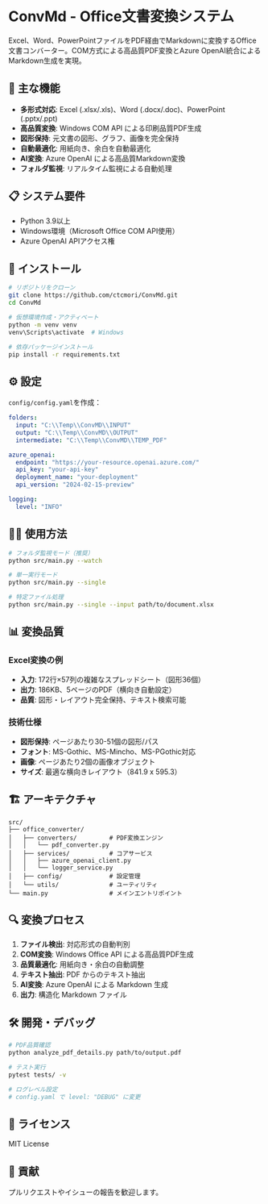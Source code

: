 # ConvMd - Office文書変換システム

Excel、Word、PowerPointファイルをPDF経由でMarkdownに変換するOffice文書コンバーター。COM方式による高品質PDF変換とAzure OpenAI統合によるMarkdown生成を実現。

## 🚀 主な機能

- **多形式対応**: Excel (.xlsx/.xls)、Word (.docx/.doc)、PowerPoint (.pptx/.ppt)
- **高品質変換**: Windows COM API による印刷品質PDF生成
- **図形保持**: 元文書の図形、グラフ、画像を完全保持
- **自動最適化**: 用紙向き、余白を自動最適化
- **AI変換**: Azure OpenAI による高品質Markdown変換
- **フォルダ監視**: リアルタイム監視による自動処理

## 📋 システム要件

- Python 3.9以上
- Windows環境（Microsoft Office COM API使用）
- Azure OpenAI APIアクセス権

## 🔧 インストール

```bash
# リポジトリをクローン
git clone https://github.com/ctcmori/ConvMd.git
cd ConvMd

# 仮想環境作成・アクティベート
python -m venv venv
venv\Scripts\activate  # Windows

# 依存パッケージインストール
pip install -r requirements.txt
```

## ⚙️ 設定

`config/config.yaml`を作成：

```yaml
folders:
  input: "C:\\Temp\\ConvMD\\INPUT"
  output: "C:\\Temp\\ConvMD\\OUTPUT"
  intermediate: "C:\\Temp\\ConvMD\\TEMP_PDF"

azure_openai:
  endpoint: "https://your-resource.openai.azure.com/"
  api_key: "your-api-key"
  deployment_name: "your-deployment"
  api_version: "2024-02-15-preview"

logging:
  level: "INFO"
```

## 🏃‍♂️ 使用方法

```bash
# フォルダ監視モード（推奨）
python src/main.py --watch

# 単一実行モード
python src/main.py --single

# 特定ファイル処理
python src/main.py --single --input path/to/document.xlsx
```

## 📊 変換品質

### Excel変換の例
- **入力**: 172行×57列の複雑なスプレッドシート（図形36個）
- **出力**: 186KB、5ページのPDF（横向き自動設定）
- **品質**: 図形・レイアウト完全保持、テキスト検索可能

### 技術仕様
- **図形保持**: ページあたり30-51個の図形/パス
- **フォント**: MS-Gothic、MS-Mincho、MS-PGothic対応
- **画像**: ページあたり2個の画像オブジェクト
- **サイズ**: 最適な横向きレイアウト（841.9 x 595.3）

## 🏗️ アーキテクチャ

```
src/
├── office_converter/
│   ├── converters/         # PDF変換エンジン
│   │   └── pdf_converter.py
│   ├── services/           # コアサービス
│   │   ├── azure_openai_client.py
│   │   └── logger_service.py
│   ├── config/             # 設定管理
│   └── utils/              # ユーティリティ
└── main.py                 # メインエントリポイント
```

## 🔍 変換プロセス

1. **ファイル検出**: 対応形式の自動判別
2. **COM変換**: Windows Office API による高品質PDF生成
3. **品質最適化**: 用紙向き・余白の自動調整
4. **テキスト抽出**: PDF からのテキスト抽出
5. **AI変換**: Azure OpenAI による Markdown 生成
6. **出力**: 構造化 Markdown ファイル

## 🛠️ 開発・デバッグ

```bash
# PDF品質確認
python analyze_pdf_details.py path/to/output.pdf

# テスト実行
pytest tests/ -v

# ログレベル設定
# config.yaml で level: "DEBUG" に変更
```

## 📝 ライセンス

MIT License

## 🤝 貢献

プルリクエストやイシューの報告を歓迎します。